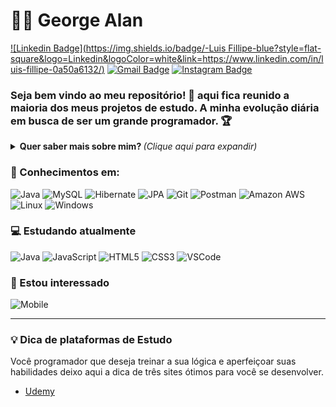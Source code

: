 # :man_technologist: George Alan
[![Linkedin Badge](https://img.shields.io/badge/-Luis Fillipe-blue?style=flat-square&logo=Linkedin&logoColor=white&link=https://www.linkedin.com/in/luis-fillipe-0a50a6132/)](https://www.linkedin.com/in/luis-fillipe-0a50a6132/)
[![Gmail Badge](https://img.shields.io/badge/-jobluisfillipe@gmail.com-c14438?style=flat-square&logo=Gmail&logoColor=white&link=mailto:jobluisfillipe@gmail.com)](mailto:jobluisfillipe@gmail.com)
[![Instagram Badge](https://img.shields.io/badge/-luisltdas-a43b9d?style=flat-square&logo=Instagram&logoColor=white&link=https://www.instagram.com/luisltdas/)](https://www.instagram.com/luisltdas/)

### Seja bem vindo ao meu repositório! 👋 aqui fica reunido a maioria dos meus projetos de estudo. A minha evolução diária em busca de ser um grande programador. 🏆

<details>
<summary> <b> Quer saber mais sobre mim? </b> <i>(Clique aqui para expandir)</i> </summary>

### 📖 Sobre mim
Iniciei minha faculdade de Sistemas de Informação em 2018 e recentemente tive aquele "bum" que me fez buscar por uma carreira que me proporcionasse crescimento profissional quando me vi parado em uma profissão que não me daria nenhum crescimento.

Programador Java em estudos

Busco estágio em programação Java
Ambiente:
- Lugar que me proporcione ensinamentos, desafios e chance de crescimento.

Tempo de estudo:
- 5 meses

Conhecimentos em:
- Tratamento de Exceções
- Arrays / Collections
- Lambdas
- Stream API
- Generics
- Swing
- SQL
- JUnit
- JDBC
- JPQL
- JPA
- Hibernate
- Spring Boot
- Maven

Padrões:
- CamelCase / PascalCase
- MVC
- DAO
- Observer

Forma de estudo:
- Udemy
- Youtube
- Eclipse IDE
- Papel e caneta
- Fóruns
- Documentações Oficiais
- Repetição e criação de códigos
- Stack Overflow

Inicio de estudos em JavaScript:
- 20/10/2020
</details>

### 💼 Conhecimentos em: 
![Java](https://img.shields.io/badge/-Java-E42D2C?style=flat-square&logo=java&logoColor=white)
![MySQL](https://img.shields.io/badge/-MySQL-00758F?style=flat-square&logo=mysql&logoColor=white)
![Hibernate](https://img.shields.io/badge/-Hibernate-B7A976?style=flat-square&logo=hibernate&logoColor=white)
![JPA](https://img.shields.io/badge/-JPA-58646A?style=flat-square&logo=jpa&logoColor=white)
![Git](https://img.shields.io/badge/-Git-F05032?style=flat-square&logo=git&logoColor=white)
![Postman](https://img.shields.io/badge/-Postman-FD602F?style=flat-square&logo=postman&logoColor=white)
![Amazon AWS](https://img.shields.io/badge/Amazon%20Web%20Services-222E3C?style=flat-square&logo=amazon-aws&logoColor=F89500)
![Linux](https://img.shields.io/badge/-Linux-16C60C?style=flat-square&logo=linux&logoColor=white)
![Windows](https://img.shields.io/badge/-Windows-00ADEF?style=flat-square&logo=windows&logoColor=white)

### 💻 Estudando atualmente
![Java](https://img.shields.io/badge/-Java-E42D2C?style=flat-square&logo=java&logoColor=white)
![JavaScript](https://img.shields.io/badge/-JavaScript-F7B93E?style=flat-square&logo=javascript&logoColor=fff)
![HTML5](https://img.shields.io/badge/-HTML5-E34F26?style=flat-square&logo=html5&logoColor=white)
![CSS3](https://img.shields.io/badge/-CSS3-549FDE?style=flat-square&logo=css3&logoColor=white)
![VSCode](https://img.shields.io/badge/-VSCode-0085D1?style=flat-square&logo=visual-studio-code&logoColor=white)

### 👀 Estou interessado
![Mobile](https://img.shields.io/badge/-RabbitMQ-ff6600?style=flat-square&logo=rabbitmq&logoColor=white)

---

### 💡 Dica de plataformas de Estudo
Você programador que deseja treinar a sua lógica e aperfeiçoar suas habilidades deixo aqui a dica de três sites ótimos para você se desenvolver.

- [Udemy](https://www.udemy.com/)



